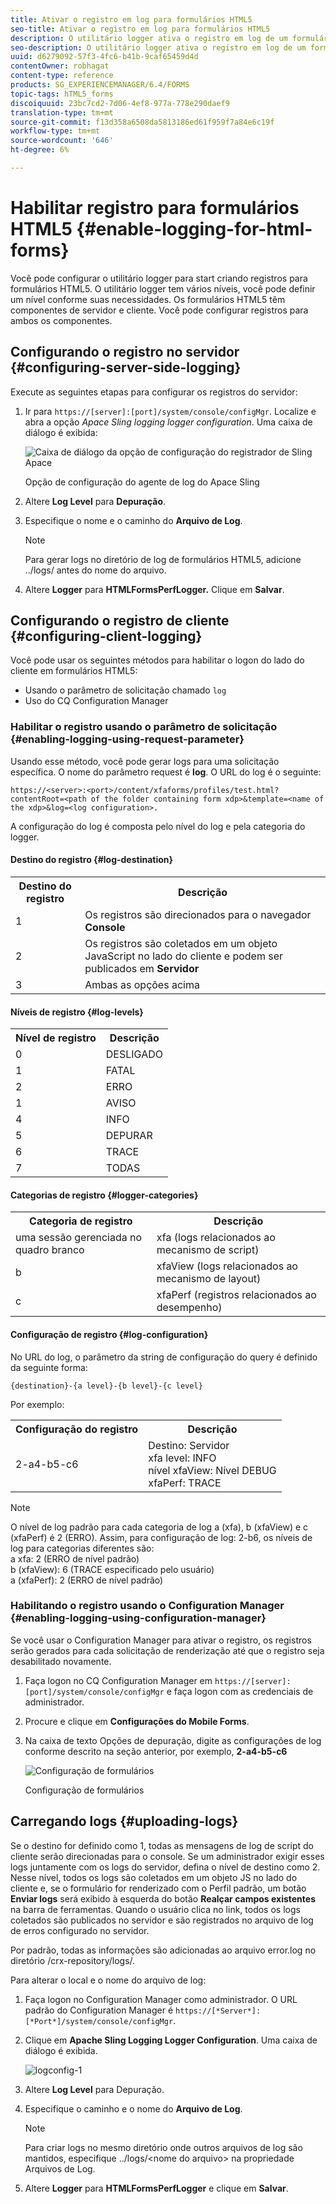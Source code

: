 ```yaml
---
title: Ativar o registro em log para formulários HTML5
seo-title: Ativar o registro em log para formulários HTML5
description: O utilitário logger ativa o registro em log de um formulário e ajuda a depurar problemas relacionados ao formulário.
seo-description: O utilitário logger ativa o registro em log de um formulário e ajuda a depurar problemas relacionados ao formulário.
uuid: d6279092-57f3-4fc6-b41b-9caf65459d4d
contentOwner: robhagat
content-type: reference
products: SG_EXPERIENCEMANAGER/6.4/FORMS
topic-tags: hTML5_forms
discoiquuid: 23bc7cd2-7d06-4ef8-977a-778e290daef9
translation-type: tm+mt
source-git-commit: f13d358a6508da5813186ed61f959f7a84e6c19f
workflow-type: tm+mt
source-wordcount: '646'
ht-degree: 6%

---
```



# Habilitar registro para formulários HTML5 {#enable-logging-for-html-forms}

Você pode configurar o utilitário logger para start criando registros para formulários HTML5. O utilitário logger tem vários níveis, você pode definir um nível conforme suas necessidades. Os formulários HTML5 têm componentes de servidor e cliente. Você pode configurar registros para ambos os componentes.

## Configurando o registro no servidor {#configuring-server-side-logging}

Execute as seguintes etapas para configurar os registros do servidor:

1. Ir para `https://[server]:[port]/system/console/configMgr`. Localize e abra a opção *Apace Sling logging logger configuration*. Uma caixa de diálogo é exibida:

   ![ Caixa de diálogo da opção de configuração do registrador de Sling Apace](assets/logconfig.png)

   Opção de configuração do agente de log do Apace Sling

1. Altere **Log Level** para **Depuração**.

1. Especifique o nome e o caminho do **Arquivo de Log**.

   >[!NOTE]
   >
   >Para gerar logs no diretório de log de formulários HTML5, adicione ../logs/ antes do nome do arquivo.

1. Altere **Logger** para **HTMLFormsPerfLogger.** Clique em **Salvar**.

## Configurando o registro de cliente {#configuring-client-logging}

Você pode usar os seguintes métodos para habilitar o logon do lado do cliente em formulários HTML5:

* Usando o parâmetro de solicitação chamado `log`
* Uso do CQ Configuration Manager

### Habilitar o registro usando o parâmetro de solicitação {#enabling-logging-using-request-parameter}

Usando esse método, você pode gerar logs para uma solicitação específica. O nome do parâmetro request é **log**. O URL do log é o seguinte:

`https://<server>:<port>/content/xfaforms/profiles/test.html?contentRoot=<path of the folder containing form xdp>&template=<name of the xdp>&log=<log configuration>.`

A configuração do log é composta pelo nível do log e pela categoria do logger.

#### Destino do registro {#log-destination}

<table> 
 <tbody> 
  <tr> 
   <th><strong>Destino do registro</strong></th> 
   <th><strong>Descrição</strong></th> 
  </tr> 
  <tr> 
   <td>1</td> 
   <td>Os registros são direcionados para o navegador <strong>Console</strong></td> 
  </tr> 
  <tr> 
   <td>2</td> 
   <td>Os registros são coletados em um objeto JavaScript no lado do cliente e podem ser publicados em <strong>Servidor</strong> </td> 
  </tr> 
  <tr> 
   <td>3</td> 
   <td>Ambas as opções acima<br /> </td> 
  </tr> 
 </tbody> 
</table>

#### Níveis de registro {#log-levels}

<table> 
 <tbody> 
  <tr> 
   <th>Nível de registro</th> 
   <th>Descrição</th> 
  </tr> 
  <tr> 
   <td>0</td> 
   <td>DESLIGADO<br type="_moz" /> </td> 
  </tr> 
  <tr> 
   <td>1</td> 
   <td>FATAL<br type="_moz" /> </td> 
  </tr> 
  <tr> 
   <td>2</td> 
   <td>ERRO<br type="_moz" /> </td> 
  </tr> 
  <tr> 
   <td>1</td> 
   <td>AVISO<br type="_moz" /> </td> 
  </tr> 
  <tr> 
   <td>4</td> 
   <td>INFO<br type="_moz" /> </td> 
  </tr> 
  <tr> 
   <td>5</td> 
   <td>DEPURAR<br type="_moz" /> </td> 
  </tr> 
  <tr> 
   <td>6</td> 
   <td>TRACE<br type="_moz" /> </td> 
  </tr> 
  <tr> 
   <td>7</td> 
   <td>TODAS<br type="_moz" /> </td> 
  </tr> 
 </tbody> 
</table>

#### Categorias de registro {#logger-categories}

<table> 
 <tbody> 
  <tr> 
   <th>Categoria de registro</th> 
   <th>Descrição</th> 
  </tr> 
  <tr> 
   <td>uma sessão gerenciada no quadro branco</td> 
   <td>xfa (logs relacionados ao mecanismo de script)</td> 
  </tr> 
  <tr> 
   <td>b</td> 
   <td>xfaView (logs relacionados ao mecanismo de layout)<br type="_moz" /> </td> 
  </tr> 
  <tr> 
   <td>c</td> 
   <td>xfaPerf (registros relacionados ao desempenho)<br type="_moz" /> </td> 
  </tr> 
 </tbody> 
</table>

#### Configuração de registro {#log-configuration}

No URL do log, o parâmetro da string de configuração do query é definido da seguinte forma:

`{destination}-{a level}-{b level}-{c level}`

Por exemplo:

<table> 
 <tbody> 
  <tr> 
   <th>Configuração do registro</th> 
   <th>Descrição</th> 
  </tr> 
  <tr> 
   <td>2-a4-b5-c6<br type="_moz" /> </td> 
   <td>Destino: Servidor<br /> xfa level: INFO<br /> nível xfaView: Nível DEBUG<br /> xfaPerf: TRACE</td> 
  </tr> 
 </tbody> 
</table>

>[!NOTE]
>
>O nível de log padrão para cada categoria de log a (xfa), b (xfaView) e c (xfaPerf) é 2 (ERRO). Assim, para configuração de log: 2-b6, os níveis de log para categorias diferentes são:\
>a xfa: 2 (ERRO de nível padrão)\
>b (xfaView): 6 (TRACE especificado pelo usuário)\
>a (xfaPerf): 2 (ERRO de nível padrão)

### Habilitando o registro usando o Configuration Manager {#enabling-logging-using-configuration-manager}

Se você usar o Configuration Manager para ativar o registro, os registros serão gerados para cada solicitação de renderização até que o registro seja desabilitado novamente.

1. Faça logon no CQ Configuration Manager em `https://[server]:[port]/system/console/configMgr` e faça logon com as credenciais de administrador.
1. Procure e clique em **Configurações do Mobile Forms**.
1. Na caixa de texto Opções de depuração, digite as configurações de log conforme descrito na seção anterior, por exemplo, **2-a4-b5-c6**

   ![Configuração de formulários](assets/forms_configuration.png)

   Configuração de formulários

## Carregando logs {#uploading-logs}

Se o destino for definido como 1, todas as mensagens de log de script do cliente serão direcionadas para o console. Se um administrador exigir esses logs juntamente com os logs do servidor, defina o nível de destino como 2. Nesse nível, todos os logs são coletados em um objeto JS no lado do cliente e, se o formulário for renderizado com o Perfil padrão, um botão **Enviar logs** será exibido à esquerda do botão **Realçar campos existentes** na barra de ferramentas. Quando o usuário clica no link, todos os logs coletados são publicados no servidor e são registrados no arquivo de log de erros configurado no servidor.

Por padrão, todas as informações são adicionadas ao arquivo error.log no diretório /crx-repository/logs/.

Para alterar o local e o nome do arquivo de log:

1. Faça logon no Configuration Manager como administrador. O URL padrão do Configuration Manager é `https://[*Server*]:[*Port*]/system/console/configMgr`.
1. Clique em **Apache Sling Logging Logger Configuration**. Uma caixa de diálogo é exibida.

   ![logconfig-1](assets/logconfig-1.png)

1. Altere **Log Level** para Depuração.

1. Especifique o caminho e o nome do **Arquivo de Log**.

   >[!NOTE]
   >
   >Para criar logs no mesmo diretório onde outros arquivos de log são mantidos, especifique ../logs/&lt;nome do arquivo> na propriedade Arquivos de Log.

1. Altere **Logger** para **HTMLFormsPerfLogger** e clique em **Salvar**.

